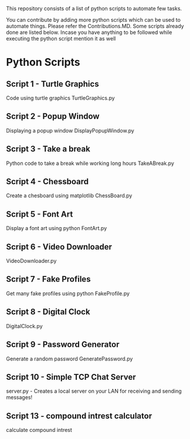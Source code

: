 This repository consists of a list of python scripts to automate few tasks.

You can contribute by adding more python scripts which can be used to automate things. Please refer the Contributions.MD. Some scripts already done are listed below.
Incase you have anything to be followed while executing the python script mention it as well


# Python Scripts

## Script 1 - Turtle Graphics

Code using turtle graphics
TurtleGraphics.py

## Script 2 - Popup Window

Displaying a popup window
DisplayPopupWindow.py

## Script 3 - Take a break

Python code to take a break while working long hours
TakeABreak.py

## Script 4 - Chessboard

Create a chesboard using matplotlib
ChessBoard.py

## Script 5 - Font Art

Display a font art using python
FontArt.py

## Script 6 - Video Downloader

VideoDownloader.py

## Script 7 - Fake Profiles

Get many fake profiles using python
FakeProfile.py

## Script 8 - Digital Clock

DigitalClock.py

## Script 9 - Password Generator

Generate a random password
GeneratePassword.py

## Script 10 - Simple TCP Chat Server
server.py - Creates a local server on your LAN for receiving and sending messages!

## Script 13 - compound intrest calculator 
calculate compound intrest 
